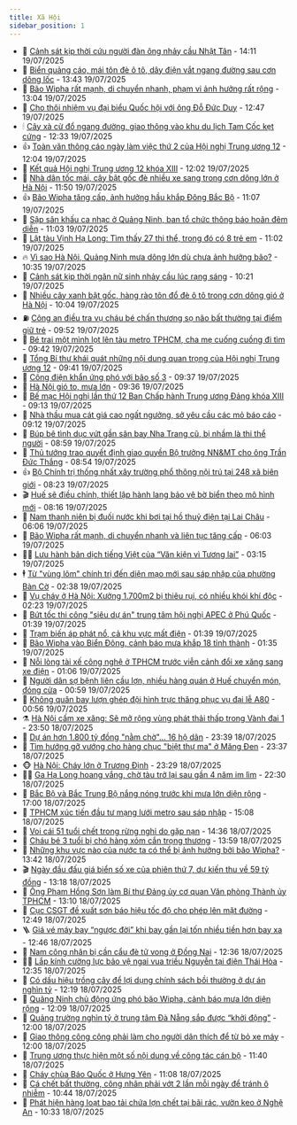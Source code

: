 ```yaml
---
title: Xã Hội
sidebar_position: 1
---
```


<!-- dantri-xa-hoi:START -->
- 🫣 [Cảnh sát kịp thời cứu người đàn ông nhảy cầu Nhật Tân](https://dantri.com.vn/xa-hoi/canh-sat-kip-thoi-cuu-nguoi-dan-ong-nhay-cau-nhat-tan-20250719201719779.htm) - 14:11 19/07/2025
- 💼 [Biển quảng cáo, mái tôn đè ô tô, dây điện vắt ngang đường sau cơn dông lốc](https://dantri.com.vn/xa-hoi/bien-quang-cao-mai-ton-de-o-to-day-dien-vat-ngang-duong-sau-con-dong-loc-20250719192059956.htm) - 13:43 19/07/2025
- 🎊 [Bão Wipha rất mạnh, di chuyển nhanh, phạm vi ảnh hưởng rất rộng](https://dantri.com.vn/xa-hoi/bao-wipha-rat-manh-di-chuyen-nhanh-pham-vi-anh-huong-rat-rong-20250719200105064.htm) - 13:04 19/07/2025
- 🙉 [Cho thôi nhiệm vụ đại biểu Quốc hội với ông Đỗ Đức Duy](https://dantri.com.vn/xa-hoi/cho-thoi-nhiem-vu-dai-bieu-quoc-hoi-voi-ong-do-duc-duy-20250719194412381.htm) - 12:47 19/07/2025
- 🕯 [Cây xà cừ đổ ngang đường, giao thông vào khu du lịch Tam Cốc kẹt cứng](https://dantri.com.vn/xa-hoi/cay-xa-cu-do-ngang-duong-giao-thong-vao-khu-du-lich-tam-coc-ket-cung-20250719191516037.htm) - 12:33 19/07/2025
- 👍 [Toàn văn thông cáo ngày làm việc thứ 2 của Hội nghị Trung ương 12](https://dantri.com.vn/xa-hoi/toan-van-thong-cao-ngay-lam-viec-thu-2-cua-hoi-nghi-trung-uong-12-20250719190106199.htm) - 12:04 19/07/2025
- 🤖 [Kết quả Hội nghị Trung ương 12 khóa XIII](https://dantri.com.vn/xa-hoi/ket-qua-hoi-nghi-trung-uong-12-khoa-xiii-20250718112336981.htm) - 12:02 19/07/2025
- 🙉 [Nhà dân tốc mái, cây bật gốc đè nhiều xe sang trong cơn dông lớn ở Hà Nội](https://dantri.com.vn/xa-hoi/nha-dan-toc-mai-cay-bat-goc-de-nhieu-xe-sang-trong-con-dong-lon-o-ha-noi-20250719184017119.htm) - 11:50 19/07/2025
- 👍 [Bão Wipha tăng cấp, ảnh hưởng hầu khắp Đông Bắc Bộ](https://dantri.com.vn/xa-hoi/bao-wipha-tang-cap-anh-huong-hau-khap-dong-bac-bo-20250719175652603.htm) - 11:07 19/07/2025
- 🗽 [Sập sân khấu ca nhạc ở Quảng Ninh, ban tổ chức thông báo hoãn đêm diễn](https://dantri.com.vn/xa-hoi/sap-san-khau-ca-nhac-o-quang-ninh-ban-to-chuc-thong-bao-hoan-dem-dien-20250719175058023.htm) - 11:03 19/07/2025
- 🗽 [Lật tàu Vịnh Hạ Long: Tìm thấy 27 thi thể, trong đó có 8 trẻ em](https://dantri.com.vn/xa-hoi/lat-tau-vinh-ha-long-tim-thay-27-thi-the-trong-do-co-8-tre-em-20250719180208767.htm) - 11:02 19/07/2025
- 🔥 [Vì sao Hà Nội, Quảng Ninh mưa dông lớn dù chưa ảnh hưởng bão?](https://dantri.com.vn/xa-hoi/vi-sao-ha-noi-quang-ninh-mua-dong-lon-du-chua-anh-huong-bao-20250719173007524.htm) - 10:35 19/07/2025
- 🦒 [Cảnh sát kịp thời ngăn nữ sinh nhảy cầu lúc rạng sáng](https://dantri.com.vn/xa-hoi/canh-sat-kip-thoi-ngan-nu-sinh-nhay-cau-luc-rang-sang-20250719171017226.htm) - 10:21 19/07/2025
- 🧐 [Nhiều cây xanh bật gốc, hàng rào tôn đổ đè ô tô trong cơn dông gió ở Hà Nội](https://dantri.com.vn/xa-hoi/nhieu-cay-xanh-bat-goc-hang-rao-ton-do-de-o-to-trong-con-dong-gio-o-ha-noi-20250719165817861.htm) - 10:04 19/07/2025
- ⛽️ [Công an điều tra vụ cháu bé chấn thương sọ não bất thường tại điểm giữ trẻ](https://dantri.com.vn/xa-hoi/cong-an-dieu-tra-vu-chau-be-chan-thuong-so-nao-bat-thuong-tai-diem-giu-tre-20250719162722791.htm) - 09:52 19/07/2025
- 🚀 [Bé trai một mình lọt lên tàu metro TPHCM, cha mẹ cuống cuồng đi tìm](https://dantri.com.vn/xa-hoi/be-trai-mot-minh-lot-len-tau-metro-tphcm-cha-me-cuong-cuong-di-tim-20250719154847414.htm) - 09:42 19/07/2025
- 🦒 [Tổng Bí thư khái quát những nội dung quan trọng của Hội nghị Trung ương 12](https://dantri.com.vn/xa-hoi/tong-bi-thu-khai-quat-nhung-noi-dung-quan-trong-cua-hoi-nghi-trung-uong-12-20250719163741678.htm) - 09:41 19/07/2025
- 🦅 [Công điện khẩn ứng phó với bão số 3](https://dantri.com.vn/xa-hoi/cong-dien-khan-ung-pho-voi-bao-so-3-20250719163600571.htm) - 09:37 19/07/2025
- 🚀 [Hà Nội gió to, mưa lớn](https://dantri.com.vn/xa-hoi/ha-noi-gio-to-mua-lon-20250719163444778.htm) - 09:36 19/07/2025
- 🦅 [Bế mạc Hội nghị lần thứ 12 Ban Chấp hành Trung ương Đảng khóa XIII](https://dantri.com.vn/xa-hoi/be-mac-hoi-nghi-lan-thu-12-ban-chap-hanh-trung-uong-dang-khoa-xiii-20250719100204666.htm) - 09:13 19/07/2025
- 🤠 [Nhà thầu mua cát giá cao ngất ngưởng, sở yêu cầu các mỏ báo cáo](https://dantri.com.vn/xa-hoi/nha-thau-mua-cat-gia-cao-ngat-nguong-so-yeu-cau-cac-mo-bao-cao-20250719154036521.htm) - 09:12 19/07/2025
- 💄 [Búp bê tình dục vứt gần sân bay Nha Trang cũ, bị nhầm là thi thể người](https://dantri.com.vn/xa-hoi/bup-be-tinh-duc-vut-gan-san-bay-nha-trang-cu-bi-nham-la-thi-the-nguoi-20250719152122393.htm) - 08:59 19/07/2025
- 🥷 [Thủ tướng trao quyết định giao quyền Bộ trưởng NN&amp;MT cho ông Trần Đức Thắng](https://dantri.com.vn/xa-hoi/thu-tuong-trao-quyet-dinh-giao-quyen-bo-truong-nnmt-cho-ong-tran-duc-thang-20250719152050968.htm) - 08:54 19/07/2025
- 👍 [Bộ Chính trị thống nhất xây trường phổ thông nội trú tại 248 xã biên giới](https://dantri.com.vn/xa-hoi/bo-chinh-tri-thong-nhat-xay-truong-pho-thong-noi-tru-tai-248-xa-bien-gioi-20250719152155919.htm) - 08:23 19/07/2025
- 🎬 [Huế sẽ điều chỉnh, thiết lập hành lang bảo vệ bờ biển theo mô hình mới](https://dantri.com.vn/xa-hoi/hue-se-dieu-chinh-thiet-lap-hanh-lang-bao-ve-bo-bien-theo-mo-hinh-moi-20250719145815594.htm) - 08:16 19/07/2025
- 🦒 [Nam thanh niên bị đuối nước khi bơi tại hồ thuỷ điện tại Lai Châu](https://dantri.com.vn/xa-hoi/nam-thanh-nien-bi-duoi-nuoc-khi-boi-tai-ho-thuy-dien-tai-lai-chau-20250719112433066.htm) - 06:06 19/07/2025
- 🌊 [Bão Wipha rất mạnh, di chuyển nhanh và liên tục tăng cấp](https://dantri.com.vn/xa-hoi/bao-wipha-rat-manh-di-chuyen-nhanh-va-lien-tuc-tang-cap-20250719112349538.htm) - 06:03 19/07/2025
- 🧑‍💻 [Lưu hành bản dịch tiếng Việt của “Văn kiện vì Tương lai”](https://dantri.com.vn/xa-hoi/luu-hanh-ban-dich-tieng-viet-cua-van-kien-vi-tuong-lai-20250719101453178.htm) - 03:15 19/07/2025
- 🕴 [Từ &quot;vùng lõm&quot; chính trị đến diện mạo mới sau sáp nhập của phường Bàn Cờ](https://dantri.com.vn/xa-hoi/tu-vung-lom-chinh-tri-den-dien-mao-moi-sau-sap-nhap-cua-phuong-ban-co-20250704001147051.htm) - 02:38 19/07/2025
- 🤔 [Vụ cháy ở Hà Nội: Xưởng 1.700m2 bị thiêu rụi, có nhiều khói khí độc](https://dantri.com.vn/xa-hoi/vu-chay-o-ha-noi-xuong-1700m2-bi-thieu-rui-co-nhieu-khoi-khi-doc-20250719085558124.htm) - 02:23 19/07/2025
- 💄 [Bứt tốc thi công &quot;siêu dự án&quot; trung tâm hội nghị APEC ở Phú Quốc](https://dantri.com.vn/xa-hoi/but-toc-thi-cong-sieu-du-an-trung-tam-hoi-nghi-apec-o-phu-quoc-20250718143029865.htm) - 01:39 19/07/2025
- 🧠 [Trạm biến áp phát nổ, cả khu vực mất điện](https://dantri.com.vn/xa-hoi/tram-bien-ap-phat-no-ca-khu-vuc-mat-dien-20250718223537732.htm) - 01:39 19/07/2025
- 🦣 [Bão Wipha vào Biển Đông, cảnh báo mưa khắp 18 tỉnh thành](https://dantri.com.vn/xa-hoi/bao-wipha-vao-bien-dong-canh-bao-mua-khap-18-tinh-thanh-20250719070333112.htm) - 01:35 19/07/2025
- 💫 [Nỗi lòng tài xế công nghệ ở TPHCM trước viễn cảnh đổi xe xăng sang xe điện](https://dantri.com.vn/xa-hoi/noi-long-tai-xe-cong-nghe-o-tphcm-truoc-vien-canh-doi-xe-xang-sang-xe-dien-20250718234402514.htm) - 01:06 19/07/2025
- 🚀 [Người dân sợ bệnh liên cầu lợn, nhiều hàng quán ở Huế chuyển món, đóng cửa](https://dantri.com.vn/xa-hoi/nguoi-dan-so-benh-lien-cau-lon-nhieu-hang-quan-o-hue-chuyen-mon-dong-cua-20250718161756966.htm) - 00:59 19/07/2025
- 🤔 [Không quân bay lượn ghép đội hình trực thăng phục vụ đại lễ A80](https://dantri.com.vn/xa-hoi/khong-quan-bay-luon-ghep-doi-hinh-truc-thang-phuc-vu-dai-le-a80-20250719074516931.htm) - 00:56 19/07/2025
- ⚗️ [Hà Nội cấm xe xăng: Sẽ mở rộng vùng phát thải thấp trong Vành đai 1](https://dantri.com.vn/xa-hoi/ha-noi-cam-xe-xang-se-mo-rong-vung-phat-thai-thap-trong-vanh-dai-1-20250719020432404.htm) - 23:50 18/07/2025
- 🫶 [Dự án hơn 1.800 tỷ đồng &quot;nằm chờ&quot;... 16 hộ dân](https://dantri.com.vn/xa-hoi/du-an-hon-1800-ty-dong-nam-cho-16-ho-dan-20250718155704184.htm) - 23:39 18/07/2025
- 🌮 [Tìm hướng gỡ vướng cho hàng chục &quot;biệt thự ma&quot; ở Măng Đen](https://dantri.com.vn/xa-hoi/tim-huong-go-vuong-cho-hang-chuc-biet-thu-ma-o-mang-den-20250718142358666.htm) - 23:37 18/07/2025
- 🐵 [Hà Nội: Cháy lớn ở Trương Định](https://dantri.com.vn/xa-hoi/ha-noi-chay-lon-o-truong-dinh-20250719011640529.htm) - 23:29 18/07/2025
- 🧑‍🏫 [Ga Hạ Long hoang vắng, chờ tàu trở lại sau gần 4 năm im lìm](https://dantri.com.vn/xa-hoi/ga-ha-long-hoang-vang-cho-tau-tro-lai-sau-gan-4-nam-im-lim-20250718192226389.htm) - 22:30 18/07/2025
- 💫 [Bắc Bộ và Bắc Trung Bộ nắng nóng trước khi mưa lớn diện rộng](https://dantri.com.vn/xa-hoi/bac-bo-va-bac-trung-bo-nang-nong-truoc-khi-mua-lon-dien-rong-20250718210651714.htm) - 17:00 18/07/2025
- 🦩 [TPHCM xúc tiến đầu tư mạng lưới metro sau sáp nhập](https://dantri.com.vn/xa-hoi/tphcm-xuc-tien-dau-tu-mang-luoi-metro-sau-sap-nhap-20250718210631986.htm) - 15:08 18/07/2025
- 🦄 [Voi cái 51 tuổi chết trong rừng nghi do gặp nạn](https://dantri.com.vn/xa-hoi/voi-cai-51-tuoi-chet-trong-rung-nghi-do-gap-nan-20250718210810595.htm) - 14:36 18/07/2025
- 💂 [Cháu bé 3 tuổi bị chó hàng xóm cắn trọng thương](https://dantri.com.vn/xa-hoi/chau-be-3-tuoi-bi-cho-hang-xom-can-trong-thuong-20250718204827048.htm) - 13:59 18/07/2025
- 💄 [Những khu vực nào của nước ta có thể bị ảnh hưởng bởi bão Wipha?](https://dantri.com.vn/xa-hoi/nhung-khu-vuc-nao-cua-nuoc-ta-co-the-bi-anh-huong-boi-bao-wipha-20250718203921827.htm) - 13:42 18/07/2025
- 🎬 [Ngày đầu đấu giá biển số xe của phiên thứ 7, dự kiến thu về 59 tỷ đồng](https://dantri.com.vn/xa-hoi/ngay-dau-dau-gia-bien-so-xe-cua-phien-thu-7-du-kien-thu-ve-59-ty-dong-20250718200917561.htm) - 13:18 18/07/2025
- 👀 [Ông Phạm Hồng Sơn làm Bí thư Đảng ủy cơ quan Văn phòng Thành ủy TPHCM](https://dantri.com.vn/xa-hoi/ong-pham-hong-son-lam-bi-thu-dang-uy-co-quan-van-phong-thanh-uy-tphcm-20250718200119343.htm) - 13:10 18/07/2025
- 💃 [Cục CSGT đề xuất sơn báo hiệu tốc độ cho phép lên mặt đường](https://dantri.com.vn/xa-hoi/cuc-csgt-de-xuat-son-bao-hieu-toc-do-cho-phep-len-mat-duong-20250718194555707.htm) - 12:49 18/07/2025
- 🪜 [Giá vé máy bay “ngược đời” khi bay gần lại tốn nhiều tiền hơn bay xa](https://dantri.com.vn/xa-hoi/gia-ve-may-bay-nguoc-doi-khi-bay-gan-lai-ton-nhieu-tien-hon-bay-xa-20250718175304170.htm) - 12:46 18/07/2025
- 📝 [Nam công nhân bị cần cẩu đè tử vong ở Đồng Nai](https://dantri.com.vn/xa-hoi/nam-cong-nhan-bi-can-cau-de-tu-vong-o-dong-nai-20250718191829658.htm) - 12:36 18/07/2025
- 🧑‍💻 [Lắp kính cường lực bảo vệ ngai vua triều Nguyễn tại điện Thái Hòa](https://dantri.com.vn/xa-hoi/lap-kinh-cuong-luc-bao-ve-ngai-vua-trieu-nguyen-tai-dien-thai-hoa-20250718190136672.htm) - 12:35 18/07/2025
- 👺 [Có dấu hiệu trồng cây để lợi dụng chính sách bồi thường ở dự án nghìn tỷ](https://dantri.com.vn/xa-hoi/co-dau-hieu-trong-cay-de-loi-dung-chinh-sach-boi-thuong-o-du-an-nghin-ty-20250718184437876.htm) - 12:19 18/07/2025
- 🌮 [Quảng Ninh chủ động ứng phó bão Wipha, cảnh báo mưa lớn diện rộng](https://dantri.com.vn/xa-hoi/quang-ninh-chu-dong-ung-pho-bao-wipha-canh-bao-mua-lon-dien-rong-20250718190337421.htm) - 12:09 18/07/2025
- 🤭 [Quảng trường nghìn tỷ ở trung tâm Đà Nẵng sắp được “khởi động”](https://dantri.com.vn/xa-hoi/quang-truong-nghin-ty-o-trung-tam-da-nang-sap-duoc-khoi-dong-20250718180918482.htm) - 12:00 18/07/2025
- 💪 [Giao thông công cộng phải làm cho người dân thích để từ bỏ xe máy](https://dantri.com.vn/xa-hoi/giao-thong-cong-cong-phai-lam-cho-nguoi-dan-thich-de-tu-bo-xe-may-20250718174547617.htm) - 12:00 18/07/2025
- 🧰 [Trung ương thực hiện một số nội dung về công tác cán bộ](https://dantri.com.vn/xa-hoi/trung-uong-thuc-hien-mot-so-noi-dung-ve-cong-tac-can-bo-20250718184044553.htm) - 11:40 18/07/2025
- 🤡 [Cháy chùa Báo Quốc ở Hưng Yên](https://dantri.com.vn/xa-hoi/chay-chua-bao-quoc-o-hung-yen-20250718175532235.htm) - 11:08 18/07/2025
- 🦆 [Cá chết bất thường, công nhân phải vớt 2 lần mỗi ngày để tránh ô nhiễm](https://dantri.com.vn/xa-hoi/ca-chet-bat-thuong-cong-nhan-phai-vot-2-lan-moi-ngay-de-tranh-o-nhiem-20250718172756456.htm) - 10:44 18/07/2025
- 🦍 [Phát hiện hàng loạt bao tải chứa lợn chết tại bãi rác, vườn keo ở Nghệ An](https://dantri.com.vn/xa-hoi/phat-hien-hang-loat-bao-tai-chua-lon-chet-tai-bai-rac-vuon-keo-o-nghe-an-20250718171907597.htm) - 10:33 18/07/2025<!-- dantri-xa-hoi:END -->
